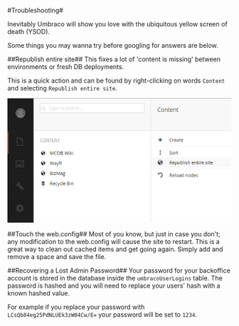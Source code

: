 #Troubleshooting#

Inevitably Umbraco will show you love with the ubiquitous yellow screen of death (YSOD).

Some things you may wanna try before googling for answers are below.

##Republish entire site##
This fixes a lot of 'content is missing' between environments or fresh DB deployments.

This is a quick action and can be found by right-clicking on words `Content` and selecting `Republish entire site`.

![republish](assets/republishsite.png)

##Touch the web.config##
Most of you know, but just in case you don't; any modification to the web.config will cause the site to restart.  This is a great way to clean out cached items and get going again.  Simply add and remove a space and save the file.

##Recovering a Lost Admin Password##
Your password for your backoffice account is stored in the database inside the `umbracoUserLogins` table.  The password is hashed and you will need to replace your users' hash with a known hashed value.

For example if you replace your password with `LCsQb84eg25PdNLUEk3zW04Cw/E=` your password will be set to `1234`.